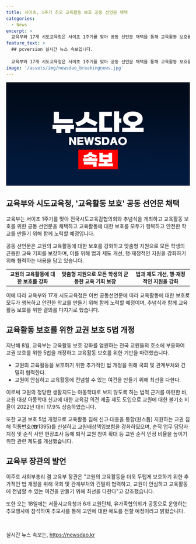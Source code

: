 ```yaml
---
title: 서이초, 1주기 추모 교육활동 보호 공동 선언문 채택
categories:
  - News
excerpt: >
  교육부와 17개 시도교육청은 서이초 1주기를 맞아 공동 선언문 채택을 통해 교육활동 보호를 강화하고 맞춤형 지원으로 모든 학생의 교육 기회를 보장한다. 지난해에는 교권 보호 강화를 위해 다양한 조치를 취했으며, 이주호 교육부 장관은 추가적인 법 개정을 통해 더 나은 교육 환경 조성을 약속했다.
feature_text: >
  ## pcversion 실시간 뉴스 속보입니다.

  교육부와 17개 시도교육청은 서이초 1주기를 맞아 공동 선언문 채택을 통해 교육활동 보호를 강화하고 맞춤형 지원으로 모든 학생의 교육 기회를 보장한다. 지난해에는 교권 보호 강화를 위해 다양한 조치를 취했으며, 이주호 교육부 장관은 추가적인 법 개정을 통해 더 나은 교육 환경 조성을 약속했다.
image: '/assets/img/newsdao_breakingnews.jpg'
---
```


<p><img src="/assets/img/newsdao_breakingnews.jpg" alt="pcversion 속보" /></p>

<h2 data-ke-size="size26">교육부와 시도교육청, '교육활동 보호' 공동 선언문 채택</h2>

<p data-ke-size="size16">교육부는 서이초 1주기를 맞아 전국시도교육감협의회와 추념식을 개최하고 교육활동 보호를 위한 공동 선언문을 채택하고 교육활동에 대한 보호를 모두가 행복하고 안전한 학교를 만들기 위해 함께 노력할 예정입니다.</p>

<p data-ke-size="size16">공동 선언문은 교원의 교육활동에 대한 보호를 강화하고 맞춤형 지원으로 모든 학생의 균등한 교육 기회를 보장하며, 이를 위해 법과 제도 개선, 행·재정적인 지원을 강화하기 위해 협력하는 내용을 담고 있습니다.</p>

<table>
    <tr>
        <td style="text-align: center; height: 17px;"><b>교원의 교육활동에 대한 보호를 강화</b></td>
        <td style="text-align: center; height: 17px;"><b>맞춤형 지원으로 모든 학생의 균등한 교육 기회 보장</b></td>
        <td style="text-align: center; height: 17px;"><b>법과 제도 개선, 행·재정적인 지원을 강화</b></td>
    </tr>
</table>

<p data-ke-size="size16">이에 따라 교육부와 17개 시도교육청은 이번 공동선언문에 따라 교육활동에 대한 보호로 모두가 행복하고 안전한 학교를 만들기 위해 함께 노력할 예정이며, 추념식과 함께 교육활동 보호를 위한 결의를 다지기로 했습니다.</p>

<h2 data-ke-size="size26">교육활동 보호를 위한 교권 보호 5법 개정</h2>

<p data-ke-size="size16">지난해 8월, 교육부는 교육활동 보호 강화를 염원하는 전국 교원들의 호소에 부응하여 교권 보호를 위한 5법을 개정하고 교육활동 보호를 위한 기반을 마련했습니다.</p>

<ul>
    <li>교원의 교육활동을 보호하기 위한 추가적인 법 개정을 위해 국회 및 관계부처와 긴밀히 협력한다.</li>
    <li>교원이 안심하고 교육활동에 전념할 수 있는 여건을 만들기 위해 최선을 다한다.</li>
</ul>

<p data-ke-size="size16">이로써 교원의 정당한 생활지도는 아동학대로 보지 않도록 하는 법적 근거를 마련한 바, 교원 대상 아동학대 신고에 대한 교육감 의견 제출 제도 도입으로 교원에 대한 불기소 비율이 2022년 대비 17.9% 상승하였습니다.</p>

<p data-ke-size="size16">또한 교권 보호 5법 개정으로 교육활동 침해 신고·대응을 통합(원스톱) 지원하는 교권 침해 직통번호(☎1395)를 신설하고 교원배상책임보험을 강화하였으며, 순직 업무 담당자 지정 및 순직 사안 현장조사 등에 퇴직 교원 참여 확대 등 교원 순직 인정 비율을 높이기 위한 관련 제도를 개선했습니다.</p>

<h2 data-ke-size="size26">교육부 장관의 발언</h2>

<p data-ke-size="size16">이주호 사회부총리 겸 교육부 장관은 "교원의 교육활동을 더욱 두텁게 보호하기 위한 추가적인 법 개정을 위해 국회 및 관계부처와 긴밀히 협력하고, 교원이 안심하고 교육활동에 전념할 수 있는 여건을 만들기 위해 최선을 다한다"고 강조했습니다.</p>

<p data-ke-size="size16">또한 오는 18일에는 서울시교육청과 6개 교원단체, 유가족협의회가 공동으로 운영하는 추모행사에 참석하여 추모사를 통해 고인에 대한 애도를 전할 예정이라고 밝혔습니다.</p>

<p data-ke-size="size16">&nbsp;</p>
실시간 뉴스 속보는, <a href="https://newsdao.kr" rel="dofollow">https://newsdao.kr</a>


